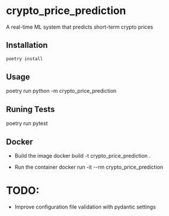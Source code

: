 # crypto_price_prediction

A real-time ML system that predicts short-term crypto prices

## Installation

```sh
poetry install
```

## Usage
poetry run python -m crypto_price_prediction

## Runing Tests
poetry run pytest

## Docker
- Build the image
docker build -t crypto_price_prediction .

- Run the container
docker run -it --rm crypto_price_prediction


# TODO:
- Improve configuration file validation with pydantic settings
